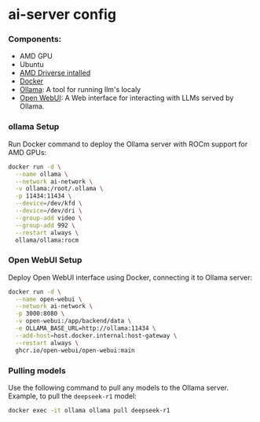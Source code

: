 # ai-server config 

### Components:
- AMD GPU
- Ubuntu 
- [AMD Driverse intalled](https://rocm.docs.amd.com/projects/install-on-linux/en/latest/install/quick-start.html)
- [Docker](http://docker.com/)
- [Ollama](https://ollama.com/): A tool for running llm's localy
- [Open WebUI](https://github.com/open-webui/open-webui): A Web interface for interacting with LLMs served by Ollama.

### ollama Setup
Run Docker command to deploy the Ollama server with ROCm support for AMD GPUs: 
```bash
docker run -d \
  --name ollama \
  --network ai-network \
  -v ollama:/root/.ollama \
  -p 11434:11434 \
  --device=/dev/kfd \
  --device=/dev/dri \
  --group-add video \
  --group-add 992 \
  --restart always \
  ollama/ollama:rocm
```
### Open WebUI Setup
Deploy Open WebUI interface using Docker, connecting it to Ollama server:
```bash
docker run -d \
  --name open-webui \
  --network ai-network \
  -p 3000:8080 \
  -v open-webui:/app/backend/data \
  -e OLLAMA_BASE_URL=http://ollama:11434 \
  --add-host=host.docker.internal:host-gateway \
  --restart always \
  ghcr.io/open-webui/open-webui:main
```
### Pulling models 
Use the following command to pull any models to the Ollama server. Example, to pull the `deepseek-r1` model:
```bash 
docker exec -it ollama ollama pull deepseek-r1
```

